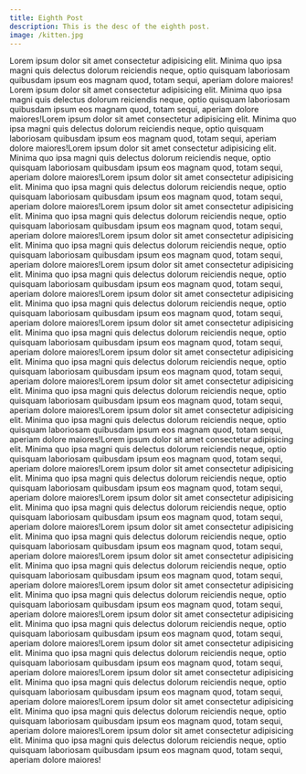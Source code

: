 ```yaml
---
title: Eighth Post
description: This is the desc of the eighth post.
image: /kitten.jpg
---
```

Lorem ipsum dolor sit amet consectetur adipisicing elit. Minima quo ipsa magni quis delectus dolorum reiciendis neque, optio quisquam laboriosam quibusdam ipsum eos magnam quod, totam sequi, aperiam dolore maiores! Lorem ipsum dolor sit amet consectetur adipisicing elit. Minima quo ipsa magni quis delectus dolorum reiciendis neque, optio quisquam laboriosam quibusdam ipsum eos magnam quod, totam sequi, aperiam dolore maiores!Lorem ipsum dolor sit amet consectetur adipisicing elit. Minima quo ipsa magni quis delectus dolorum reiciendis neque, optio quisquam laboriosam quibusdam ipsum eos magnam quod, totam sequi, aperiam dolore maiores!Lorem ipsum dolor sit amet consectetur adipisicing elit. Minima quo ipsa magni quis delectus dolorum reiciendis neque, optio quisquam laboriosam quibusdam ipsum eos magnam quod, totam sequi, aperiam dolore maiores!Lorem ipsum dolor sit amet consectetur adipisicing elit. Minima quo ipsa magni quis delectus dolorum reiciendis neque, optio quisquam laboriosam quibusdam ipsum eos magnam quod, totam sequi, aperiam dolore maiores!Lorem ipsum dolor sit amet consectetur adipisicing elit. Minima quo ipsa magni quis delectus dolorum reiciendis neque, optio quisquam laboriosam quibusdam ipsum eos magnam quod, totam sequi, aperiam dolore maiores!Lorem ipsum dolor sit amet consectetur adipisicing elit. Minima quo ipsa magni quis delectus dolorum reiciendis neque, optio quisquam laboriosam quibusdam ipsum eos magnam quod, totam sequi, aperiam dolore maiores!Lorem ipsum dolor sit amet consectetur adipisicing elit. Minima quo ipsa magni quis delectus dolorum reiciendis neque, optio quisquam laboriosam quibusdam ipsum eos magnam quod, totam sequi, aperiam dolore maiores!Lorem ipsum dolor sit amet consectetur adipisicing elit. Minima quo ipsa magni quis delectus dolorum reiciendis neque, optio quisquam laboriosam quibusdam ipsum eos magnam quod, totam sequi, aperiam dolore maiores!Lorem ipsum dolor sit amet consectetur adipisicing elit. Minima quo ipsa magni quis delectus dolorum reiciendis neque, optio quisquam laboriosam quibusdam ipsum eos magnam quod, totam sequi, aperiam dolore maiores!Lorem ipsum dolor sit amet consectetur adipisicing elit. Minima quo ipsa magni quis delectus dolorum reiciendis neque, optio quisquam laboriosam quibusdam ipsum eos magnam quod, totam sequi, aperiam dolore maiores!Lorem ipsum dolor sit amet consectetur adipisicing elit. Minima quo ipsa magni quis delectus dolorum reiciendis neque, optio quisquam laboriosam quibusdam ipsum eos magnam quod, totam sequi, aperiam dolore maiores!Lorem ipsum dolor sit amet consectetur adipisicing elit. Minima quo ipsa magni quis delectus dolorum reiciendis neque, optio quisquam laboriosam quibusdam ipsum eos magnam quod, totam sequi, aperiam dolore maiores!Lorem ipsum dolor sit amet consectetur adipisicing elit. Minima quo ipsa magni quis delectus dolorum reiciendis neque, optio quisquam laboriosam quibusdam ipsum eos magnam quod, totam sequi, aperiam dolore maiores!Lorem ipsum dolor sit amet consectetur adipisicing elit. Minima quo ipsa magni quis delectus dolorum reiciendis neque, optio quisquam laboriosam quibusdam ipsum eos magnam quod, totam sequi, aperiam dolore maiores!Lorem ipsum dolor sit amet consectetur adipisicing elit. Minima quo ipsa magni quis delectus dolorum reiciendis neque, optio quisquam laboriosam quibusdam ipsum eos magnam quod, totam sequi, aperiam dolore maiores!Lorem ipsum dolor sit amet consectetur adipisicing elit. Minima quo ipsa magni quis delectus dolorum reiciendis neque, optio quisquam laboriosam quibusdam ipsum eos magnam quod, totam sequi, aperiam dolore maiores!Lorem ipsum dolor sit amet consectetur adipisicing elit. Minima quo ipsa magni quis delectus dolorum reiciendis neque, optio quisquam laboriosam quibusdam ipsum eos magnam quod, totam sequi, aperiam dolore maiores!Lorem ipsum dolor sit amet consectetur adipisicing elit. Minima quo ipsa magni quis delectus dolorum reiciendis neque, optio quisquam laboriosam quibusdam ipsum eos magnam quod, totam sequi, aperiam dolore maiores!Lorem ipsum dolor sit amet consectetur adipisicing elit. Minima quo ipsa magni quis delectus dolorum reiciendis neque, optio quisquam laboriosam quibusdam ipsum eos magnam quod, totam sequi, aperiam dolore maiores!Lorem ipsum dolor sit amet consectetur adipisicing elit. Minima quo ipsa magni quis delectus dolorum reiciendis neque, optio quisquam laboriosam quibusdam ipsum eos magnam quod, totam sequi, aperiam dolore maiores!Lorem ipsum dolor sit amet consectetur adipisicing elit. Minima quo ipsa magni quis delectus dolorum reiciendis neque, optio quisquam laboriosam quibusdam ipsum eos magnam quod, totam sequi, aperiam dolore maiores!Lorem ipsum dolor sit amet consectetur adipisicing elit. Minima quo ipsa magni quis delectus dolorum reiciendis neque, optio quisquam laboriosam quibusdam ipsum eos magnam quod, totam sequi, aperiam dolore maiores!Lorem ipsum dolor sit amet consectetur adipisicing elit. Minima quo ipsa magni quis delectus dolorum reiciendis neque, optio quisquam laboriosam quibusdam ipsum eos magnam quod, totam sequi, aperiam dolore maiores!